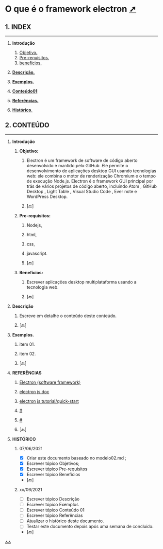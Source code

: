 <div class="header" id="myHeader">
  <div class="navbar" w3-include-html="/menu.inc"> </div>
</div>
<div class="title"><script> document.write(document.title);</script></div>  
<main>
<!-- markdownlint-disable-next-line -->
<span id="topo"><span>

# O que é o framework electron <a href="o_que_e_electron.html" target="_blank" title="Pressione aqui para expandir este documento em nova aba." >  ➚ </a>

## **1. INDEX**

---

   1. **Introdução**

      1. [Objetivo.](#id_objetivo)
      2. [Pre-requisitos.](#id_pre_requisitos)
      3. [benefícios.](#id_beneficios)

   2. [**Descrição.**](#id_Descricao)

   3. [**Exemplos.**](#id_exemplos)

   4. [**Conteúdo01**](#id_instalar)

   5. [**Referências.**](#id_referencias)

   6. [**Histórico.**](#id_historico)

## **2. CONTEÚDO**

---

   1. **Introdução**

      1. <span id="id_objetivo"><span>**Objetivo:**
         1. Electron é um framework de software de código aberto desenvolvido e mantido pelo GitHub .Ele permite o desenvolvimento de aplicações desktop GUI usando tecnologias web: ele combina o motor de renderização Chromium e o tempo de execução Node.js.
         Electron é o framework GUI principal por trás de vários projetos de código aberto, incluindo Atom , GitHub Desktop , Light Table , Visual Studio Code , Ever note e WordPress Desktop.

         2. <text onclick="goBack()">[🔙]</text>

      2. <span id="id_pre_requisitos"></span>**Pre-requisitos:**
         1. Nodejs,
         2. html,
         3. css,
         4. javascript.

         5. <text onclick="goBack()">[🔙]</text>

      3. <span id="id_beneficios"></span>**Benefícios:**
         1. Escrever aplicações desktop multiplataforma usando a tecnologia web.

         2. <text onclick="goBack()">[🔙]</text>

   2. <span id=id_Descricao></span>**Descrição**
      1. Escreve em detalhe o conteúdo deste conteúdo.

      2. <text onclick="goBack()">[🔙]</text>

   3. <span id=id_exemplos></span>**Exemplos.**
      1. item 01.
      2. item 02.

      3. <text onclick="goBack()">[🔙]</text>

   4. <span id=id_referencias></span>**REFERÊNCIAS**
      1. [Electron (software framework)](https://en.wikipedia.org/wiki/Electron_\(software_framework\))
      2. [electron js doc](https://www.electronjs.org/docs)
      3. [electron js tutorial/quick-start](https://www.electronjs.org/docs/tutorial/quick-start)
      4. [#](##)
      5. [#](##)

      6. <text onclick="goBack()">[🔙]</text>

   5. <span id="id_historico"><span>**HISTÓRICO**

      1. 07/06/2021 <!--TODO: HISTÓRICO -->
         - [x] Criar este documento baseado no modelo02.md ;
         - [x] Escrever tópico Objetivos;
         - [x] Escrever tópico Pre-requisitos
         - [x] Escrever tópico Benefícios

         - <text onclick="goBack()">[🔙]</text>

      2. xx/06/2021 <!--FIXME: Falta fazer os item abaixo: -->
         - [ ] Escrever tópico Descrição
         - [ ] Escrever tópico Exemplos
         - [ ] Escrever tópico Conteúdo 01
         - [ ] Escrever tópico Referências
         - [ ] Atualizar o histórico deste documento.
         - [ ] Testar este documento depois após uma semana de concluído.

         - <text onclick="goBack()">[🔙]</text>

</main>

[🔝🔝](#topo "Retorna ao topo")